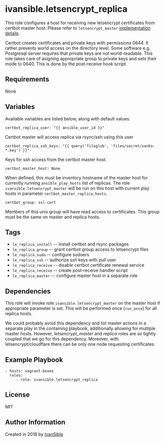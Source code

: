 # ivansible.letsencrypt_replica

This role configures a host for receiving new letsencrypt certificates
from certbot master host. Please refer to `letsencrypt_master`
[implementation details](https://github.com/ivansible/letsencrypt-master#implementation-details).

Certbot creates certificates and private keys with permissions 0644.
It rather prevents world access on the directory level.
Some software e.g. Postgresql server requires that private keys are not world-readable.
This role takes care of asigning appropriate group to private keys
and sets their mode to 0640. This is done by the post-receive hook script.


## Requirements

None


## Variables

Available variables are listed below, along with default values.

    certbot_replica_user: "{{ ansible_user_id }}"
Certbot master will access replica via rsync/ssh using this user

    certbot_replica_ssh_keys: "{{ query('fileglob', 'files/secret/vanko-*.key') }}"
Keys for ssh access from the certbot master host.

    certbot_master_host: None
When defined, this must be inventory hostname of the master host
for currently running `ansible_play_hosts` list of replicas.
The role `ivansible.letsencrypt_master` will be run on this host
with current play hosts in parameter `certbot_master_replica_hosts`.

    certbot_group: ssl-cert
Members of this unix group will have read access to certificates.
This group must be the same on master and replica hosts.


## Tags

- `le_replica_install` -- install certbot and rsync packages
- `le_replica_group` -- grant certbot group access to letsencrypt files
- `le_replica_sudo` -- configure sudoers
- `le_replica_ssh` -- authorize ssh keys with pull user
- `le_replica_receive` -- disable certbot certificate renewal service
- `le_replica_receive` -- create post-receive handler script
- `le_replica_master` -- configure master host in a separate role


## Dependencies

This role will invoke role `ivansible.letsencrypt_master`
on the master host if appropriate parameter is set.
This will be performed once (`run_once`) for all replica hosts.

We could probably avoid this dependency and list master actions
in a separate play in the containing playbook, additionally allowing
for multiple master hosts. However, _letsencrypt_master_ and _replica_
roles are so tightly coupled that we go for this dependency.
Moreover, with letsencrypt/cloudflare there can be only one node
requesting certificates.


## Example Playbook

    - hosts: vagrant-boxes
      roles:
         - role: ivansible.letsencrypt_replica


## License

MIT

## Author Information

Created in 2018 by [IvanSible](https://github.com/ivansible)
